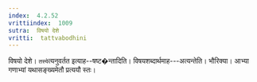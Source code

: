 ```yaml
---
index:  4.2.52
vrittiindex:  1009
sutra:  विषयो देशे
vritti:  tattvabodhini 
---
```


विषयो देशे। `तस्ये`त्यनुवर्तत इत्याह--षष्ट�न्तादिति। विषयशब्दार्थमाह---अत्यन्तेति। भौरिक्या। आभ्या गणाभ्यां यथासङ्ख्यमेतौ प्रत्ययौ स्तः।

